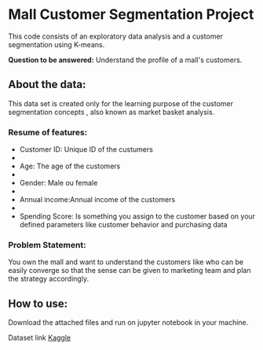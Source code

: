 # Mall Customer Segmentation Project

This code consists of an exploratory data analysis and a customer segmentation using K-means.

**Question to be answered:** Understand the profile of a mall's customers.

## About the data:

This data set is created only for the learning purpose of the customer segmentation concepts , also known as market basket analysis.

### Resume of features:

- Customer ID: Unique ID of the custumers
- 
- Age: The age of the customers
- 
- Gender: Male ou female
- 
- Annual income:Annual income of the customers
- 
- Spending Score: Is something you assign to the customer based on your defined parameters like customer behavior and purchasing data

### Problem Statement:

You own the mall and want to understand the customers like who can be easily converge so that the sense can be given to marketing team and plan the strategy accordingly.

## How to use:

Download the attached files and run on jupyter notebook in your machine.

Dataset link [Kaggle](https://www.kaggle.com/vjchoudhary7/customer-segmentation-tutorial-in-python)
